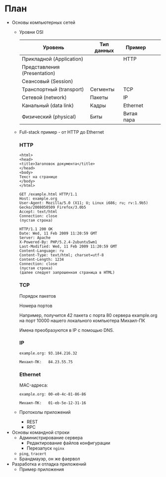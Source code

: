 # План

* Основы компьютерных сетей
  * Уровни OSI
    
    |Уровень|Тип данных|Пример|   |   |
    |---|---|---|---|---|
    |Прикладной (Application)|   |HTTP|   |   |
    |Представления (Presentation)|   |   |   |   |
    |Сеансовый (Session)|   |   |   |   |
    |Транспортный (transport)|Сегменты|TCP|
    |Сетевой (network)|Пакеты|IP|
    |Канальный (data link)|Кадры|Ethernet|
    |Физический (physical)|Биты|Витая пара|

  * Full-stack пример - от HTTP до Ethernet

    ### HTTP

    ```
    <html>
    <head>
    <title>Заголовок документа</title>
    </head>
    <body>
    Текст на странице
    </body>
    </html>
    ```

    ```
    GET /example.html HTTP/1.1
    Host: example.org
    User-Agent: Mozilla/5.0 (X11; U; Linux i686; ru; rv:1.9b5) Gecko/2008050509 Firefox/3.0b5
    Accept: text/html
    Connection: close
    (пустая строка)  
    ```

    ```
    HTTP/1.1 200 OK
    Date: Wed, 11 Feb 2009 11:20:59 GMT
    Server: Apache
    X-Powered-By: PHP/5.2.4-2ubuntu5wm1
    Last-Modified: Wed, 11 Feb 2009 11:20:59 GMT
    Content-Language: ru
    Content-Type: text/html; charset=utf-8
    Content-Length: 1234
    Connection: close
    (пустая строка)
    (далее следует запрошенная страница в HTML)
    ```

    ### TCP

    Порядок пакетов

    Номера портов

    Например, получится 42 пакета с порта 80 сервера example.org на порт 10000 
    нашего локального компьютера Михаил-ПК

    Имена преобразуются в IP с помощью DNS.

    ### IP

    ```
    example.org: 93.184.216.32

    Михаил-ПК:   84.23.55.75
    ```

    ### Ethernet

    MAC-адреса:

    ```
    example.org: 00-e0-4c-81-86-86

    Михаил-ПК:   01-eb-5e-12-31-16
    ```

  * Протоколы приложений
    * REST
    * RPC
* Основы командной строки
  * Администрирование сервера
    * Редактирование файлов конфигурации
    * Перезапуск `nginx`
  * `ping`, `tracert`
  * Брандмауэр, он же фаервол
* Разработка и отладка приложений
  * Пример приложения
